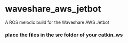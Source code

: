 # waveshare_aws_jetbot
A ROS melodic build for the Waveshare AWS Jetbot  
### place the files in the src folder of your catkin_ws
